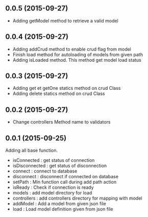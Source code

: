 ## 0.0.5 (2015-09-27)

- Adding getModel method to retrieve a valid model

## 0.0.4 (2015-09-27)

- Adding addCrud method to enable crud flag from model
- Finish load method for autoloading of models from given path
- Adding isLoaded method. This method get model load status 

## 0.0.3 (2015-09-27)

- Adding get et getOne statics method on crud Class
- Adding delete statics method on crud Class

## 0.0.2 (2015-09-27)

- Change controllers Method name to validators

## 0.0.1 (2015-09-25)

Adding all base function.
- isConnected : get status of connection
- isDisconnected : get status of disconnection
- connect : connect to database
- disconnect : disconnect if connected on database
- setPath : Min function call during add path action 
- isReady : Check if connection is ready
- models :  add model directory for load
- controllers : add controllers directory for mapping with model
- addModel : Add a model from given json file
- load : Load model definition given from json file
